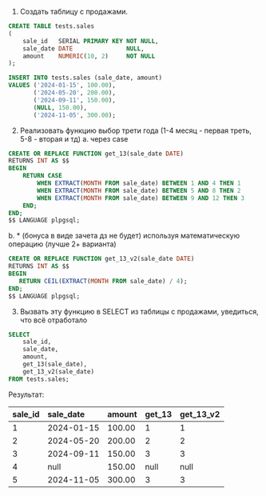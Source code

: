 1. Создать таблицу с продажами.

```sql
CREATE TABLE tests.sales
(
    sale_id   SERIAL PRIMARY KEY NOT NULL,
    sale_date DATE               NULL,
    amount    NUMERIC(10, 2)     NOT NULL
);

INSERT INTO tests.sales (sale_date, amount)
VALUES ('2024-01-15', 100.00),
       ('2024-05-20', 200.00),
       ('2024-09-11', 150.00),
       (NULL, 150.00),
       ('2024-11-05', 300.00);
```

2. Реализовать функцию выбор трети года (1-4 месяц - первая треть, 5-8 - вторая и тд)
   а. через case

```sql
CREATE OR REPLACE FUNCTION get_13(sale_date DATE)
RETURNS INT AS $$
BEGIN
    RETURN CASE
        WHEN EXTRACT(MONTH FROM sale_date) BETWEEN 1 AND 4 THEN 1
        WHEN EXTRACT(MONTH FROM sale_date) BETWEEN 5 AND 8 THEN 2
        WHEN EXTRACT(MONTH FROM sale_date) BETWEEN 9 AND 12 THEN 3
    END;
END;
$$ LANGUAGE plpgsql;
```

   b. * (бонуса в виде зачета дз не будет) используя математическую операцию (лучше 2+ варианта)

```sql
CREATE OR REPLACE FUNCTION get_13_v2(sale_date DATE)
RETURNS INT AS $$
BEGIN
   RETURN CEIL(EXTRACT(MONTH FROM sale_date) / 4);
END;
$$ LANGUAGE plpgsql;

```
3. Вызвать эту функцию в SELECT из таблицы с продажами, уведиться, что всё отработало

```sql
SELECT
    sale_id,
    sale_date,
    amount,
    get_13(sale_date),
    get_13_v2(sale_date)
FROM tests.sales;
```

Результат:

| sale\_id | sale\_date | amount | get\_13 | get\_13\_v2 |
|:---------|:-----------|:-------|:--------|:------------|
| 1        | 2024-01-15 | 100.00 | 1       | 1           |
| 2        | 2024-05-20 | 200.00 | 2       | 2           |
| 3        | 2024-09-11 | 150.00 | 3       | 3           |
| 4        | null       | 150.00 | null    | null        |
| 5        | 2024-11-05 | 300.00 | 3       | 3           |
